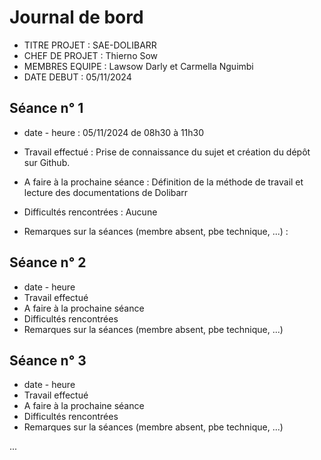 # Journal de bord

* TITRE PROJET : SAE-DOLIBARR
* CHEF DE PROJET : Thierno Sow 
* MEMBRES EQUIPE : Lawsow Darly et Carmella Nguimbi
* DATE DEBUT : 05/11/2024


## Séance n° 1

* date - heure : 05/11/2024 de 08h30 à 11h30
* Travail effectué : Prise de connaissance du sujet et création du dépôt sur Github.

* A faire à la prochaine séance : Définition de la méthode de travail et lecture des documentations de Dolibarr
* Difficultés rencontrées : Aucune
* Remarques sur la séances (membre absent, pbe technique, ...) :


## Séance n° 2

* date - heure
* Travail effectué
* A faire à la prochaine séance
* Difficultés rencontrées
* Remarques sur la séances (membre absent, pbe technique, ...)


## Séance n° 3

* date - heure
* Travail effectué
* A faire à la prochaine séance
* Difficultés rencontrées
* Remarques sur la séances (membre absent, pbe technique, ...)



...


